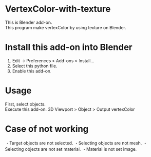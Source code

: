 # VertexColor-with-texture
This is Blender add-on.<br>
This program make vertexColor by using texture on Blender.

# Install this add-on into Blender
1.  Edit -> Preferences > Add-ons > Install...<br>
2.  Select this python file.<br>
3.  Enable this add-on.<br>

# Usage
First, select objects.<br>
Execute this add-on. 3D Viewport > Object > Output vertexColor<br>

# Case of not working
・Target objects are not selected.
・Selecting objects are not mesh.
・Selecting objects are not set material.
・Material is not set image.
